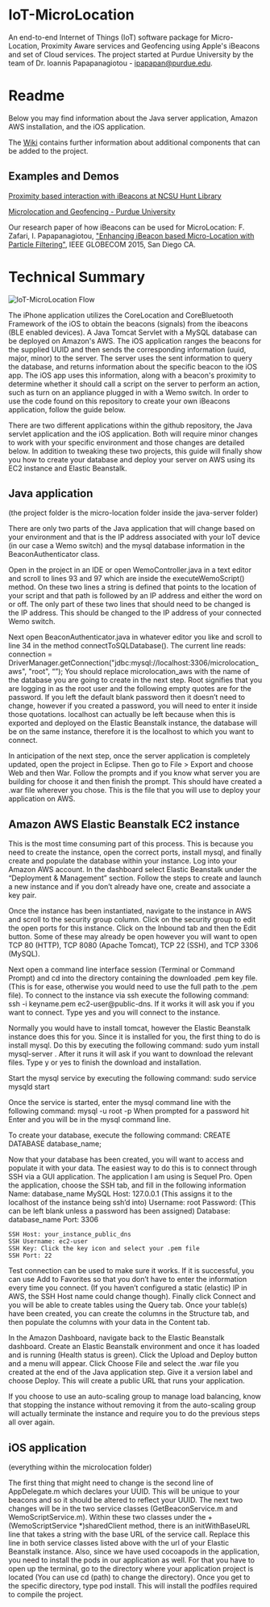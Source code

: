 # IoT-MicroLocation
An end-to-end Internet of Things (IoT) software package for Micro-Location, Proximity Aware services and Geofencing using Apple's iBeacons and set of Cloud services. The project started at Purdue University by the team of Dr. Ioannis Papapanagiotou - ipapapan@purdue.edu.

# Readme

Below you may find information about the Java server application, Amazon AWS installation, and the iOS application.

The [Wiki](https://github.com/ipapapa/IoT-MicroLocation/wiki) contains further information about additional components that can be added to the project.

## Examples and Demos
[Proximity based interaction with iBeacons at NCSU Hunt Library](www.youtube.com/watch?v=AwckTkpN4-Y)
 
[Microlocation and Geofencing - Purdue University](www.youtube.com/watch?v=QCtc7z6PC70)

Our research paper of how iBeacons can be used for MicroLocation: F. Zafari, I. Papapanagiotou, ["Enhancing iBeacon based Micro-Location with Particle Filtering"](http://people.engr.ncsu.edu/ipapapa/Files/globecom2015.pdf), IEEE GLOBECOM 2015, San Diego CA.


# Technical Summary

![IoT-MicroLocation Flow](http://ianscotthamilton.github.io/microlocation_flow.png)

The iPhone application utilizes the CoreLocation and CoreBluetooth Framework of the iOS to obtain the beacons (signals) from the ibeacons (BLE enabled devices). A Java Tomcat Servlet with a MySQL database can be deployed on Amazon's AWS. The iOS application ranges the beacons for the supplied UUID and then sends the corresponding information (uuid, major, minor) to the server. The server uses the sent information to query the database, and returns information about the specific beacon to the iOS app. The iOS app uses this information, along with a beacon's proximity to determine whether it should call a script on the server to perform an action, such as turn on an appliance plugged in with a Wemo switch. In order to use the code found on this repository to create your own iBeacons application, follow the guide below.

There are two different applications within the github repository, the Java servlet application and the iOS application. Both will require minor changes to work with your specific environment and those changes are detailed below. In addition to tweaking these two projects, this guide will finally show you how to create your database and deploy your server on AWS using its EC2 instance and Elastic Beanstalk.

## Java application 
(the project folder is the micro-location folder inside the java-server folder)

There are only two parts of the Java application that will change based on your environment and that is the IP address associated with your IoT device (in our case a Wemo switch) and the mysql database information in the BeaconAuthenticator class. 

Open in the project in an IDE or open WemoController.java in a text editor and scroll to lines 93 and 97 which are inside the executeWemoScript() method. On these two lines a string is defined that points to the location of your script and that path is followed by an IP address and either the word on or off. The only part of these two lines that should need to be changed is the IP address. This should be changed to the IP address of your connected Wemo switch.

Next open BeaconAuthenticator.java in whatever editor you like and scroll to line 34 in the method connectToSQLDatabase(). The current line reads: 
connection = DriverManager.getConnection("jdbc:mysql://localhost:3306/microlocation_aws", "root", “”); You should replace microlocation_aws with the name of the database you are going to create in the next step. Root signifies that you are logging in as the root user and the following empty quotes are for the password. If you left the default blank password then it doesn’t need to change, however if you created a password, you will need to enter it inside those quotations. localhost can actually be left because when this is exported and deployed on the Elastic Beanstalk instance, the database will be on the same instance, therefore it is the localhost to which you want to connect.

In anticipation of the next step, once the server application is completely updated, open the project in Eclipse. Then go to File > Export and choose Web and then War. Follow the prompts and if you know what server you are building for choose it and then finish the prompt. This should have created a .war file wherever you chose. This is the file that you will use to deploy your application on AWS.

## Amazon AWS Elastic Beanstalk EC2 instance

This is the most time consuming part of this process. This is because you need to create the instance, open the correct ports, install mysql, and finally create and populate the database within your instance.
Log into your Amazon AWS account. In the dashboard select Elastic Beanstalk under the “Deployment & Management” section. Follow the steps to create and launch a new instance and if you don’t already have one, create and associate a key pair. 

Once the instance has been instantiated, navigate to the instance in AWS and scroll to the security group column. Click on the security group to edit the open ports for this instance. Click on the Inbound tab and then the Edit button. Some of these may already be open however you will want to open TCP 80 (HTTP), TCP 8080 (Apache Tomcat), TCP 22 (SSH), and TCP 3306 (MySQL). 

Next open a command line interface session (Terminal or Command Prompt) and cd into the directory containing the downloaded .pem key file. (This is for ease, otherwise you would need to use the full path to the .pem file). To connect to the instance via ssh execute the following command:  ssh -i keyname.pem ec2-user@public-dns. If it works it will ask you if you want to connect. Type yes and you will connect to the instance.

Normally you would have to install tomcat, however the Elastic Beanstalk instance does this for you. Since it is installed for you, the first thing to do is install mysql. Do this by executing the following command: sudo yum install mysql-server . After it runs it will ask if you want to download the relevant files. Type y or yes to finish the download and installation.

Start the mysql service by executing the following command: sudo service mysqld start

Once the service is started, enter the mysql command line with the following command: mysql -u root -p  When prompted for a password hit Enter and you will be in the mysql command line.

To create your database, execute the following command: CREATE DATABASE database_name;

Now that your database has been created, you will want to access and populate it with your data. The easiest way to do this is to connect through SSH via a GUI application. The application I am using is Sequel Pro. Open the application, choose the SSH tab, and fill in the following information
	Name: database_name
	MySQL Host: 127.0.0.1 (This assigns it to the localhost of the instance being ssh’d into)
	Username: root
	Password: (This can be left blank unless a password has been assigned)
	Database: database_name
	Port: 3306

	SSH Host: your_instance_public_dns
	SSH Username: ec2-user
	SSH Key: Click the key icon and select your .pem file
	SSH Port: 22

Test connection can be used to make sure it works. If it is successful, you can use Add to Favorites so that you don’t have to enter the information every time you connect. (If you haven’t configured a static (elastic) IP in AWS, the SSH Host name could change though). Finally click Connect and you will be able to create tables using the Query tab. Once your table(s) have been created, you can create the columns in the Structure tab, and then populate the columns with your data in the Content tab.

In the Amazon Dashboard, navigate back to the Elastic Beanstalk dashboard. Create an Elastic Beanstalk environment and once it has loaded and is running (Health status is green). Click the Upload and Deploy button and a menu will appear. Click Choose File and select the .war file you created at the end of the Java application step. Give it a version label and choose Deploy. This will create a public URL that runs your application.

If you choose to use an auto-scaling group to manage load balancing, know that stopping the instance without removing it from the auto-scaling group will actually terminate the instance and require you to do the previous steps all over again.

## iOS application 
(everything within the microlocation folder)

The first thing that might need to change is the second line of AppDelegate.m which declares your UUID. This will be unique to your beacons and so it should be altered to reflect your UUID. The next two changes will be in the two service classes (GetBeaconService.m and WemoScriptService.m). Within these two classes under the + (WemoScriptService *)sharedClient method, there is an initWithBaseURL line that takes a string with the base URL of the service call. Replace this line in both service classes listed above with the url of your Elastic Beanstalk instance. Also, since we have used cocoapods in the application, you need to install the pods in our application as well. For that you have to open up the terminal, go to the directory where your application project is located (You can use cd (path) to change the directory). Once you get to the specific directory, type pod install. This will install the podfiles required to compile the project. 








